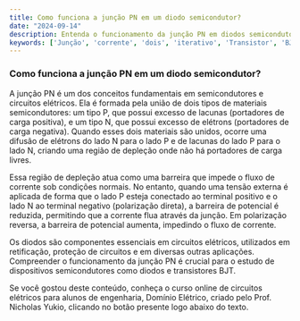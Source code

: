 ```yaml
---
title: Como funciona a junção PN em um diodo semicondutor?
date: "2024-09-14"
description: Entenda o funcionamento da junção PN em diodos semicondutores e sua importância em circuitos elétricos.
keywords: ['Junção', 'corrente', 'dois', 'iterativo', 'Transistor', 'BJT', 'diodo']
---
```


### Como funciona a junção PN em um diodo semicondutor?

A junção PN é um dos conceitos fundamentais em semicondutores e circuitos elétricos. Ela é formada pela união de dois tipos de materiais semicondutores: um tipo P, que possui excesso de lacunas (portadores de carga positiva), e um tipo N, que possui excesso de elétrons (portadores de carga negativa). Quando esses dois materiais são unidos, ocorre uma difusão de elétrons do lado N para o lado P e de lacunas do lado P para o lado N, criando uma região de depleção onde não há portadores de carga livres.

Essa região de depleção atua como uma barreira que impede o fluxo de corrente sob condições normais. No entanto, quando uma tensão externa é aplicada de forma que o lado P esteja conectado ao terminal positivo e o lado N ao terminal negativo (polarização direta), a barreira de potencial é reduzida, permitindo que a corrente flua através da junção. Em polarização reversa, a barreira de potencial aumenta, impedindo o fluxo de corrente.

Os diodos são componentes essenciais em circuitos elétricos, utilizados em retificação, proteção de circuitos e em diversas outras aplicações. Compreender o funcionamento da junção PN é crucial para o estudo de dispositivos semicondutores como diodos e transistores BJT.

Se você gostou deste conteúdo, conheça o curso online de circuitos elétricos para alunos de engenharia, Domínio Elétrico, criado pelo Prof. Nicholas Yukio, clicando no botão presente logo abaixo do texto.